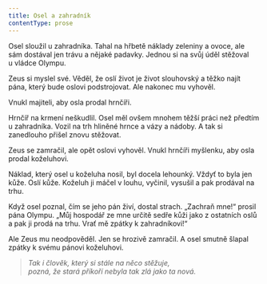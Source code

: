 ```yaml
---
title: Osel a zahradník
contentType: prose
---
```


  

Osel sloužil u zahradníka. Tahal na hřbetě náklady zeleniny a ovoce, ale sám dostával jen trávu a nějaké padavky. Jednou si na svůj úděl stěžoval u vládce Olympu.

Zeus si myslel své. Věděl, že oslí život je život slouhovský a těžko najít pána, který bude oslovi podstrojovat. Ale nakonec mu vyhověl.

Vnukl majiteli, aby osla prodal hrnčíři.

Hrnčíř na krmení neškudlil. Osel měl ovšem mnohem těžší práci než předtím u zahradníka. Vozil na trh hliněné hrnce a vázy a nádoby. A tak si zanedlouho přišel znovu stěžovat.

Zeus se zamračil, ale opět oslovi vyhověl. Vnukl hrnčíři myšlenku, aby osla prodal koželuhovi.

Náklad, který osel u koželuha nosil, byl docela lehounký. Vždyť to byla jen kůže. Oslí kůže. Koželuh ji máčel v louhu, vyčinil, vysušil a pak prodával na trhu.

Když osel poznal, čím se jeho pán živí, dostal strach. „Zachraň mne!“ prosil pána Olympu. „Můj hospodář ze mne určitě sedře kůži jako z ostatních oslů a pak ji prodá na trhu. Vrať mě zpátky k zahradníkovi!“

Ale Zeus mu neodpověděl. Jen se hrozivě zamračil. A osel smutně šlapal zpátky k svému pánovi koželuhovi.

> _Tak i člověk, který si stále na něco stěžuje,  
> pozná, že stará příkoří nebyla tak zlá jako ta nová._
